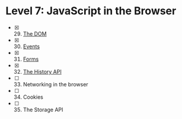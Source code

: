 # Level 7: JavaScript in the Browser

- [x] 29. [The DOM](./29-dom.md)
- [x] 30. [Events](./30-events.md)
- [x] 31. [Forms](./31-forms.md)
- [x] 32. [The History API](./32-history-api.md)
- [ ] 33. Networking in the browser
- [ ] 34. Cookies
- [ ] 35. The Storage API
